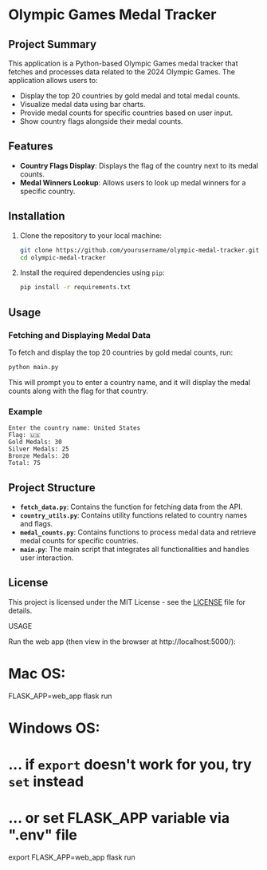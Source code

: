
# Olympic Games Medal Tracker

## Project Summary

This application is a Python-based Olympic Games medal tracker that fetches and processes data related to the 2024 Olympic Games. The application allows users to:

- Display the top 20 countries by gold medal and total medal counts.
- Visualize medal data using bar charts.
- Provide medal counts for specific countries based on user input.
- Show country flags alongside their medal counts.

## Features

- **Country Flags Display**: Displays the flag of the country next to its medal counts.
- **Medal Winners Lookup**: Allows users to look up medal winners for a specific country.

## Installation

1. Clone the repository to your local machine:

   ```bash
   git clone https://github.com/yourusername/olympic-medal-tracker.git
   cd olympic-medal-tracker
   ```

2. Install the required dependencies using `pip`:

   ```bash
   pip install -r requirements.txt
   ```

## Usage

### Fetching and Displaying Medal Data

To fetch and display the top 20 countries by gold medal counts, run:

```bash
python main.py
```

This will prompt you to enter a country name, and it will display the medal counts along with the flag for that country.

### Example

```
Enter the country name: United States
Flag: 🇺🇸
Gold Medals: 30
Silver Medals: 25
Bronze Medals: 20
Total: 75
```

## Project Structure

- **`fetch_data.py`**: Contains the function for fetching data from the API.
- **`country_utils.py`**: Contains utility functions related to country names and flags.
- **`medal_counts.py`**: Contains functions to process medal data and retrieve medal counts for specific countries.
- **`main.py`**: The main script that integrates all functionalities and handles user interaction.

## License

This project is licensed under the MIT License - see the [LICENSE](LICENSE) file for details.

USAGE

Run the web app (then view in the browser at http://localhost:5000/):

# Mac OS:
FLASK_APP=web_app flask run

# Windows OS:
# ... if `export` doesn't work for you, try `set` instead
# ... or set FLASK_APP variable via ".env" file
export FLASK_APP=web_app
flask run